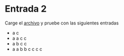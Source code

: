# Entrada 2
Carge el [archivo](Entrada2.txt)  y pruebe con las siguientes entradas 
- a c
- a a c c
- a b c c
- a a b b c c c c
